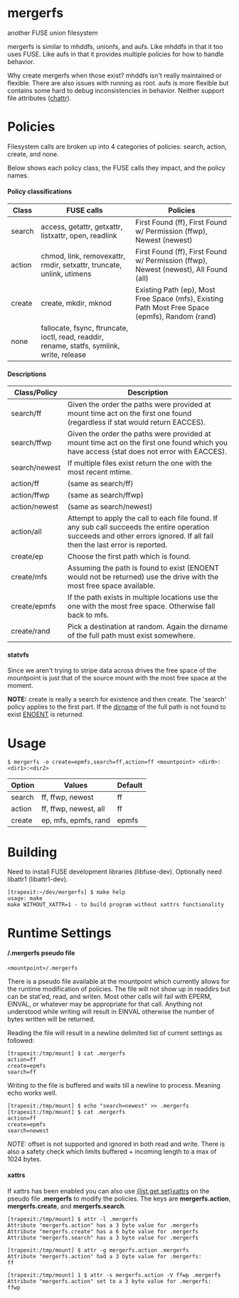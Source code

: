 mergerfs
========

another FUSE union filesystem

mergerfs is similar to mhddfs, unionfs, and aufs. Like mhddfs in that it too uses FUSE. Like aufs in that it provides multiple policies for how to handle behavior.

Why create mergerfs when those exist? mhddfs isn't really maintained or flexible. There are also issues with running as root. aufs is more flexible but contains some hard to debug inconsistencies in behavior. Neither support file attributes ([chattr](http://linux.die.net/man/1/chattr)).

Policies
========

Filesystem calls are broken up into 4 categories of policies: search, action, create, and none.

Below shows each policy class, the FUSE calls they impact, and the policy names.

#### Policy classifications ####
| Class | FUSE calls | Policies |
|-------|------------|----------|
| search | access, getattr, getxattr, listxattr, open, readlink  | First Found (ff), First Found w/ Permission (ffwp), Newest (newest) |
| action | chmod, link, removexattr, rmdir, setxattr, truncate, unlink, utimens | First Found (ff), First Found w/ Permission (ffwp), Newest (newest), All Found (all) |
| create | create, mkdir, mknod | Existing Path (ep), Most Free Space (mfs), Existing Path Most Free Space (epmfs), Random (rand) |
| none   | fallocate, fsync, ftruncate, ioctl, read, readdir, rename, statfs, symlink, write, release | |

#### Descriptions ####
| Class/Policy | Description |
|--------------|-------------|
| search/ff | Given the order the paths were provided at mount time act on the first one found (regardless if stat would return EACCES). |
| search/ffwp | Given the order the paths were provided at mount time act on the first one found which you have access (stat does not error with EACCES). |
| search/newest | If multiple files exist return the one with the most recent mtime. |
| action/ff | (same as search/ff) |
| action/ffwp | (same as search/ffwp) |
| action/newest | (same as search/newest) |
| action/all | Attempt to apply the call to each file found. If any sub call succeeds the entire operation succeeds and other errors ignored. If all fail then the last error is reported. |
| create/ep | Choose the first path which is found. |
| create/mfs | Assuming the path is found to exist (ENOENT would not be returned) use the drive with the most free space available. |
| create/epmfs | If the path exists in multiple locations use the one with the most free space. Otherwise fall back to mfs. |
| create/rand | Pick a destination at random. Again the dirname of the full path must exist somewhere. |

#### statvfs ####

Since we aren't trying to stripe data across drives the free space of the mountpoint is just that of the source mount with the most free space at the moment.

**NOTE:** create is really a search for existence and then create. The 'search' policy applies to the first part. If the [dirname](http://linux.die.net/man/3/dirname) of the full path is not found to exist [ENOENT](http://linux.die.net/man/3/errno) is returned.

Usage
=====

```
$ mergerfs -o create=epmfs,search=ff,action=ff <mountpoint> <dir0>:<dir1>:<dir2>
```

| Option | Values | Default |
|--------|--------|---------|
| search | ff, ffwp, newest | ff |
| action | ff, ffwp, newest, all | ff |
| create | ep, mfs, epmfs, rand | epmfs |

Building
========

Need to install FUSE development libraries (libfuse-dev).
Optionally need libattr1 (libattr1-dev).


```
[trapexit:~/dev/mergerfs] $ make help
usage: make
make WITHOUT_XATTR=1 - to build program without xattrs functionality
```

Runtime Settings
================

#### /.mergerfs pseudo file ####
```
<mountpoint>/.mergerfs
```

There is a pseudo file available at the mountpoint which currently allows for the runtime modification of policies. The file will not show up in readdirs but can be stat'ed, read, and writen. Most other calls will fail with EPERM, EINVAL, or whatever may be appropriate for that call. Anything not understood while writing will result in EINVAL otherwise the number of bytes written will be returned.

Reading the file will result in a newline delimited list of current settings as followed:

```
[trapexit:/tmp/mount] $ cat .mergerfs
action=ff
create=epmfs
search=ff
```

Writing to the file is buffered and waits till a newline to process. Meaning echo works well.

```
[trapexit:/tmp/mount] $ echo "search=newest" >> .mergerfs
[trapexit:/tmp/mount] $ cat .mergerfs
action=ff
create=epmfs
search=newest
```

*NOTE:* offset is not supported and ignored in both read and write. There is also a safety check which limits buffered + incoming length to a max of 1024 bytes.

#### xattrs ####

If xattrs has been enabled you can also use [{list,get,set}xattrs](http://linux.die.net/man/2/listxattr) on the pseudo file **.mergerfs** to modify the policies. The keys are **mergerfs.action**, **mergerfs.create**, and **mergerfs.search**.

```
[trapexit:/tmp/mount] $ attr -l .mergerfs
Attribute "mergerfs.action" has a 3 byte value for .mergerfs
Attribute "mergerfs.create" has a 6 byte value for .mergerfs
Attribute "mergerfs.search" has a 3 byte value for .mergerfs

[trapexit:/tmp/mount] $ attr -g mergerfs.action .mergerfs
Attribute "mergerfs.action" had a 3 byte value for .mergerfs:
ff

[trapexit:/tmp/mount] 1 $ attr -s mergerfs.action -V ffwp .mergerfs
Attribute "mergerfs.action" set to a 3 byte value for .mergerfs:
ffwp
```
